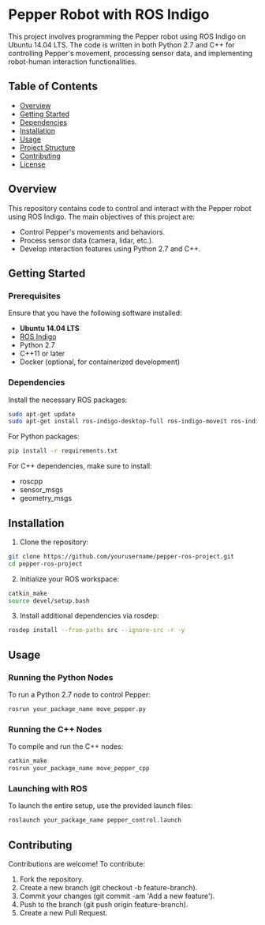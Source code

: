 # Pepper Robot with ROS Indigo

This project involves programming the Pepper robot using ROS Indigo on Ubuntu 14.04 LTS. The code is written in both Python 2.7 and C++ for controlling Pepper's movement, processing sensor data, and implementing robot-human interaction functionalities.

## Table of Contents

- [Overview](#overview)
- [Getting Started](#getting-started)
- [Dependencies](#dependencies)
- [Installation](#installation)
- [Usage](#usage)
- [Project Structure](#project-structure)
- [Contributing](#contributing)
- [License](#license)

## Overview

This repository contains code to control and interact with the Pepper robot using ROS Indigo. The main objectives of this project are:
- Control Pepper's movements and behaviors.
- Process sensor data (camera, lidar, etc.).
- Develop interaction features using Python 2.7 and C++.

## Getting Started

### Prerequisites

Ensure that you have the following software installed:
- **Ubuntu 14.04 LTS**
- [ROS Indigo](http://wiki.ros.org/indigo)
- Python 2.7
- C++11 or later
- Docker (optional, for containerized development)

### Dependencies

Install the necessary ROS packages:

```bash
sudo apt-get update
sudo apt-get install ros-indigo-desktop-full ros-indigo-moveit ros-indigo-navigation
```

For Python packages:

```bash
pip install -r requirements.txt
```

For C++ dependencies, make sure to install:

- roscpp
- sensor_msgs
- geometry_msgs

## Installation

1) Clone the repository:

```bash
git clone https://github.com/yourusername/pepper-ros-project.git
cd pepper-ros-project
```

2) Initialize your ROS workspace:

```bash
catkin_make
source devel/setup.bash
```

3) Install additional dependencies via rosdep:

```bash
rosdep install --from-paths src --ignore-src -r -y
```

## Usage
### Running the Python Nodes

To run a Python 2.7 node to control Pepper:

```bash
rosrun your_package_name move_pepper.py
```

### Running the C++ Nodes

To compile and run the C++ nodes:

```bash
catkin_make
rosrun your_package_name move_pepper_cpp
```

### Launching with ROS
To launch the entire setup, use the provided launch files:

```bash
roslaunch your_package_name pepper_control.launch
```

## Contributing
Contributions are welcome! To contribute:

1. Fork the repository.
2. Create a new branch (git checkout -b feature-branch).
3. Commit your changes (git commit -am 'Add a new feature').
4. Push to the branch (git push origin feature-branch).
5. Create a new Pull Request.

